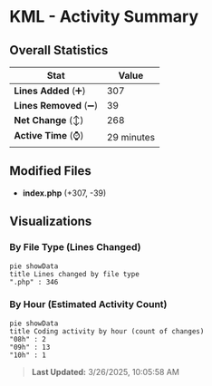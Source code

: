 # KML - Activity Summary 

## Overall Statistics

| Stat                   | Value                                                             |
| ---------------------- | ----------------------------------------------------------------- |
| **Lines Added** (➕)   | 307                                          |
| **Lines Removed** (➖) | 39                                        |
| **Net Change** (↕)    | 268                |
| **Active Time** (⌚)   | 29 minutes |


## Modified Files
- **index.php** (+307, -39)

## Visualizations

### By File Type (Lines Changed)

```mermaid
pie showData
title Lines changed by file type
".php" : 346
```

### By Hour (Estimated Activity Count)

```mermaid
pie showData
title Coding activity by hour (count of changes)
"08h" : 2
"09h" : 13
"10h" : 1
```


> **Last Updated:** 3/26/2025, 10:05:58 AM